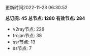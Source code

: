 更新时间2022-11-23 06:30:52

**总订阅: 45**
**总节点: 1280**
**有效节点: 284**
- v2ray节点: 226
- trojan节点: 38
- ssr节点: 13
- ss节点: 7
